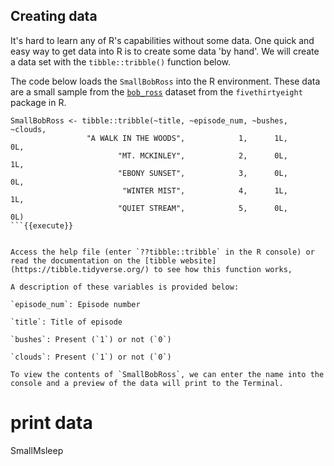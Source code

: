 ## Creating data

It's hard to learn any of R's capabilities without some data. One quick and easy way to get data into R is to create some data 'by hand'. We will create a data set with the `tibble::tribble()` function below.

The code below loads the `SmallBobRoss` into the R environment. These data are a small sample from the [`bob_ross`](https://fivethirtyeight.com/features/a-statistical-analysis-of-the-work-of-bob-ross/) dataset from the `fivethirtyeight` package in R.

```
SmallBobRoss <- tibble::tribble(~title, ~episode_num, ~bushes, ~clouds,
                 "A WALK IN THE WOODS",            1,      1L,      0L,
                        "MT. MCKINLEY",            2,      0L,      1L,
                        "EBONY SUNSET",            3,      0L,      0L,
                         "WINTER MIST",            4,      1L,      1L,
                        "QUIET STREAM",            5,      0L,      0L)
```{{execute}}


Access the help file (enter `??tibble::tribble` in the R console) or read the documentation on the [tibble website](https://tibble.tidyverse.org/) to see how this function works,

A description of these variables is provided below:

`episode_num`: Episode number

`title`: Title of episode

`bushes`: Present (`1`) or not (`0`)  

`clouds`: Present (`1`) or not (`0`)

To view the contents of `SmallBobRoss`, we can enter the name into the console and a preview of the data will print to the Terminal.

```
# print data
SmallMsleep
```{{execute}}
